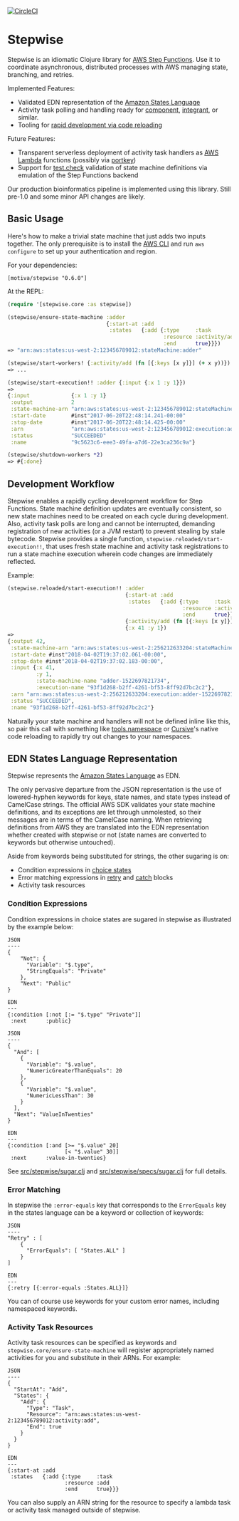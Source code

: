 [![CircleCI](https://circleci.com/gh/Motiva-AI/stepwise/tree/master.svg?style=svg)](https://circleci.com/gh/Motiva-AI/stepwise/tree/master)

# Stepwise

Stepwise is an idiomatic Clojure library for [AWS Step Functions](https://aws.amazon.com/step-functions/). Use it to coordinate asynchronous, distributed processes with AWS managing state, branching, and retries.

Implemented Features:

 * Validated EDN representation of the [Amazon States Language](https://states-language.net/spec.html)
 * Activity task polling and handling ready for [component](https://github.com/stuartsierra/component), [integrant](https://github.com/weavejester/integrant), or similar.
 * Tooling for [rapid development via code reloading](http://thinkrelevance.com/blog/2013/06/04/clojure-workflow-reloaded)

Future Features:

 * Transparent serverless deployment of activity task handlers as [AWS Lambda](https://aws.amazon.com/lambda/) functions (possibly via [portkey](https://github.com/cgrand/portkey))
 * Support for [test.check](https://github.com/clojure/test.check) validation of state machine definitions via emulation of the Step Functions backend

Our production bioinformatics pipeline is implemented using this library. Still pre-1.0 and some minor API changes are likely.

## Basic Usage

Here's how to make a trivial state machine that just adds two inputs together. The only prerequisite is to install the [AWS CLI](https://aws.amazon.com/cli/) and run `aws configure` to set up your authentication and region.

For your dependencies:

`[motiva/stepwise "0.6.0"]`

At the REPL:

```clojure
(require '[stepwise.core :as stepwise])

(stepwise/ensure-state-machine :adder
                               {:start-at :add
                                :states   {:add {:type     :task
                                                 :resource :activity/add
                                                 :end      true}}})
=> "arn:aws:states:us-west-2:123456789012:stateMachine:adder"

(stepwise/start-workers! {:activity/add (fn [{:keys [x y]}] (+ x y))})
=> ...

(stepwise/start-execution!! :adder {:input {:x 1 :y 1}})
=>
{:input             {:x 1 :y 1}
 :output            2
 :state-machine-arn "arn:aws:states:us-west-2:123456789012:stateMachine:adder"
 :start-date        #inst"2017-06-20T22:48:14.241-00:00"
 :stop-date         #inst"2017-06-20T22:48:14.425-00:00"
 :arn               "arn:aws:states:us-west-2:123456789012:execution:adder:9c5623c6-eee3-49fa-a7d6-22e3ca236c9a"
 :status            "SUCCEEDED"
 :name              "9c5623c6-eee3-49fa-a7d6-22e3ca236c9a"}

(stepwise/shutdown-workers *2)
=> #{:done}
```

## Development Workflow

Stepwise enables a rapidly cycling development workflow for Step Functions. State machine definition updates are eventually consistent, so new state machines need to be created on each cycle during development. Also, activity task polls are long and cannot be interrupted, demanding registration of new activities (or a JVM restart) to prevent stealing by stale bytecode. Stepwise provides a single function, `stepwise.reloaded/start-execution!!`, that uses fresh state machine and activity task registrations to run a state machine execution wherein code changes are immediately reflected.

Example:

```clojure
(stepwise.reloaded/start-execution!! :adder
                                     {:start-at :add
                                      :states   {:add {:type     :task
                                                       :resource :activity/add
                                                       :end      true}}}
                                     {:activity/add (fn [{:keys [x y]}] (+ x y))}
                                     {:x 41 :y 1})
=>
{:output 42,
 :state-machine-arn "arn:aws:states:us-west-2:256212633204:stateMachine:adder-1522697821734",
 :start-date #inst"2018-04-02T19:37:02.061-00:00",
 :stop-date #inst"2018-04-02T19:37:02.183-00:00",
 :input {:x 41,
         :y 1,
         :state-machine-name "adder-1522697821734",
         :execution-name "93f1d268-b2ff-4261-bf53-8ff92d7bc2c2"},
 :arn "arn:aws:states:us-west-2:256212633204:execution:adder-1522697821734:93f1d268-b2ff-4261-bf53-8ff92d7bc2c2",
 :status "SUCCEEDED",
 :name "93f1d268-b2ff-4261-bf53-8ff92d7bc2c2"}
```

Naturally your state machine and handlers will not be defined inline like this, so pair this call with something like [tools.namespace](https://github.com/clojure/tools.namespace) or [Cursive](https://cursive-ide.com/)'s native code reloading to rapidly try out changes to your namespaces.

## EDN States Language Representation

Stepwise represents the [Amazon States Language](https://states-language.net/spec.html) as EDN.

The only pervasive departure from the JSON representation is the use of lowered-hyphen keywords for keys, state names, and state types instead of CamelCase strings. The official AWS SDK validates your state machine definitions, and its exceptions are let through unmolested, so their messages are in terms of the CamelCase naming. When retrieving definitions from AWS they are translated into the EDN representation whether created with stepwise or not (state names are converted to keywords but otherwise untouched).

Aside from keywords being substituted for strings, the other sugaring is on:

 * Condition expressions in [choice states](https://states-language.net/spec.html#choice-state)
 * Error matching expressions in [retry](https://states-language.net/spec.html#retrying-after-error) and [catch](fallback-states) blocks
 * Activity task resources

### Condition Expressions

Condition expressions in choice states are sugared in stepwise as illustrated by the example below:

```
JSON
----
{
    "Not": {
      "Variable": "$.type",
      "StringEquals": "Private"
    },
    "Next": "Public"
}

EDN
---
{:condition [:not [:= "$.type" "Private"]]
 :next      :public}

JSON
----
{
  "And": [
    {
      "Variable": "$.value",
      "NumericGreaterThanEquals": 20
    },
    {
      "Variable": "$.value",
      "NumericLessThan": 30
    }
  ],
  "Next": "ValueInTwenties"
}

EDN
---
{:condition [:and [>= "$.value" 20]
                  [< "$.value" 30]]
 :next      :value-in-twenties}
```

See [src/stepwise/sugar.clj](src/stepwise/sugar.clj) and [src/stepwise/specs/sugar.clj](src/stepwise/specs/sugar.clj) for full details.

### Error Matching

In stepwise the `:error-equals` key that corresponds to the `ErrorEquals` key in the states language can be a keyword or collection of keywords:

```
JSON
----
"Retry" : [
    {
      "ErrorEquals": [ "States.ALL" ]
    }
]

EDN
---
{:retry [{:error-equals :States.ALL}]}
```

You can of course use keywords for your custom error names, including namespaced keywords.

### Activity Task Resources

Activity task resources can be specified as keywords and `stepwise.core/ensure-state-machine` will register appropriately named activities for you and substitute in their ARNs. For example:

```
JSON
----
{
  "StartAt": "Add",
  "States": {
    "Add": {
      "Type": "Task",
      "Resource": "arn:aws:states:us-west-2:123456789012:activity:add",
      "End": true
    }
  }
}

EDN
---
{:start-at :add
 :states   {:add {:type     :task
                  :resource :add
                  :end      true}}}
```

You can also supply an ARN string for the resource to specify a lambda task or activity task managed outside of stepwise.

